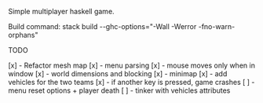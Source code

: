 Simple multiplayer haskell game.

Build command:
stack build --ghc-options="-Wall -Werror -fno-warn-orphans"

TODO

[x] - Refactor mesh map
[x] - menu parsing
[x] - mouse moves only when in window
[x] - world dimensions and blocking
[x] - minimap
[x] - add vehicles for the two teams
[x] - if another key is pressed, game crashes
[ ] - menu reset options + player death
[ ] - tinker with vehicles attributes